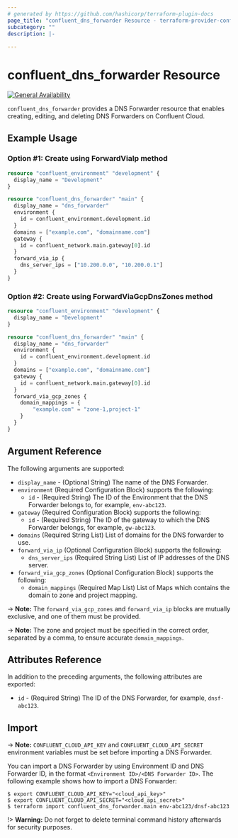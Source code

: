 ```yaml
---
# generated by https://github.com/hashicorp/terraform-plugin-docs
page_title: "confluent_dns_forwarder Resource - terraform-provider-confluent"
subcategory: ""
description: |-
  
---
```


# confluent_dns_forwarder Resource

[![General Availability](https://img.shields.io/badge/Lifecycle%20Stage-General%20Availability-%2345c6e8)](https://docs.confluent.io/cloud/current/api.html#section/Versioning/API-Lifecycle-Policy)

`confluent_dns_forwarder` provides a DNS Forwarder resource that enables creating, editing, and deleting DNS Forwarders on Confluent Cloud.

## Example Usage

### Option #1: Create using ForwardViaIp method

```terraform
resource "confluent_environment" "development" {
  display_name = "Development"
}

resource "confluent_dns_forwarder" "main" {
  display_name = "dns_forwarder"
  environment {
    id = confluent_environment.development.id
  }
  domains = ["example.com", "domainname.com"]
  gateway {
    id = confluent_network.main.gateway[0].id
  }
  forward_via_ip {
    dns_server_ips = ["10.200.0.0", "10.200.0.1"]
  }
}
```

### Option #2: Create using ForwardViaGcpDnsZones method

```terraform
resource "confluent_environment" "development" {
  display_name = "Development"
}

resource "confluent_dns_forwarder" "main" {
  display_name = "dns_forwarder"
  environment {
    id = confluent_environment.development.id
  }
  domains = ["example.com", "domainname.com"]
  gateway {
    id = confluent_network.main.gateway[0].id
  }
  forward_via_gcp_zones {
    domain_mappings = {
        "example.com" = "zone-1,project-1"
    }
  }
}
```

<!-- schema generated by tfplugindocs -->
## Argument Reference

The following arguments are supported:

- `display_name` - (Optional String) The name of the DNS Forwarder.
- `environment` (Required Configuration Block) supports the following:
  - `id` - (Required String) The ID of the Environment that the DNS Forwarder belongs to, for example, `env-abc123`.
- `gateway` (Required Configuration Block) supports the following:
  - `id` - (Required String) The ID of the gateway to which the DNS Forwarder belongs, for example, `gw-abc123`.
- `domains` (Required String List) List of domains for the DNS forwarder to use.
- `forward_via_ip` (Optional Configuration Block) supports the following:
  - `dns_server_ips` (Required String List) List of IP addresses of the DNS server.
- `forward_via_gcp_zones` (Optional Configuration Block) supports the following:
  - `domain_mappings` (Required Map List) List of Maps which contains the domain to zone and project mapping.
  
-> **Note:** The `forward_via_gcp_zones` and `forward_via_ip` blocks are mutually exclusive, and one of them must be provided.

-> **Note:** The zone and project must be specified in the correct order, separated by a comma, to ensure accurate `domain_mappings`.

## Attributes Reference

In addition to the preceding arguments, the following attributes are exported:

- `id` - (Required String) The ID of the DNS Forwarder, for example, `dnsf-abc123`.

## Import

-> **Note:** `CONFLUENT_CLOUD_API_KEY` and `CONFLUENT_CLOUD_API_SECRET` environment variables must be set before importing a DNS Forwarder.

You can import a DNS Forwarder by using Environment ID and DNS Forwarder ID, in the format `<Environment ID>/<DNS Forwarder ID>`. The following example shows how to import a DNS Forwarder:

```shell
$ export CONFLUENT_CLOUD_API_KEY="<cloud_api_key>"
$ export CONFLUENT_CLOUD_API_SECRET="<cloud_api_secret>"
$ terraform import confluent_dns_forwarder.main env-abc123/dnsf-abc123
```

!> **Warning:** Do not forget to delete terminal command history afterwards for security purposes.
